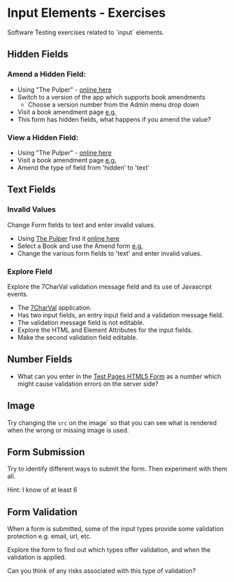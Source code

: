 # Input Elements - Exercises

<div class="explanation">
        <p>Software Testing exercises related to `input` elements.
        </p>
</div>

<!-- TOC -->

## Hidden Fields

### Amend a Hidden Field:

- Using "The Pulper" - [online here](https://thepulper.herokuapp.com)
- Switch to a version of the app which supports book amendments
    - Choose a version number from the Admin menu drop down
- Visit a book amendment page [e.g.](https://thepulper.herokuapp.com/apps/pulp/gui/amend/book?book=1)
- This form has hidden fields, what happens if you amend the value?

### View a Hidden Field:

- Using "The Pulper" - [online here](https://thepulper.herokuapp.com)
- Visit a book amendment page [e.g.](https://thepulper.herokuapp.com/apps/pulp/gui/amend/book?book=1)
- Amend the type of field from 'hidden' to 'text'

## Text Fields

### Invalid Values

Change Form fields to text and enter invalid values.

- Using [The Pulper](https://www.eviltester.com/page/tools/thepulper/) find it [online here](https://thepulper.herokuapp.com)
- Select a Book and use the Amend form [e.g.](https://thepulper.herokuapp.com/apps/pulp/gui/amend/book?book=1)
- Change the various form fields to 'text' and enter invalid values.

### Explore Field

Explore the 7CharVal validation message field and its use of Javascript events.

- The [7CharVal](/styled/apps/7charval/simple7charvalidation.html) application.
- Has two input fields, an entry input field and a validation message field.
- The validation message field is not editable.
- Explore the HTML and Element Attributes for the input fields.
- Make the second validation field editable.


## Number Fields

- What can you enter in the [Test Pages HTML5 Form](/styled/html5-form-test.html) as a number which might cause validation errors on the server side?

## Image

Try changing the `src` on the image` so that you can see what is rendered when the wrong or missing image is used.

## Form Submission

Try to identify different ways to submit the form. Then experiment with them all.

Hint: I know of at least 6

## Form Validation

When a form is submitted, some of the input types provide some validation protection e.g. email, url, etc.

Explore the form to find out which types offer validation, and when the validation is applied.

Can you think of any risks associated with this type of validation?

 